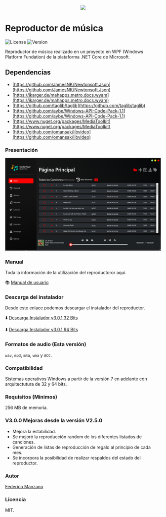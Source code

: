 <p align="center">
  <img src="https://github.com/FedericoManzano/media-player/blob/master/ReproductorMusicaTagEditables/Icono/nota-musical.ico" />
</p>

# Reproductor de música 

![License](https://img.shields.io/badge/LICENSE-%20MIT-green)
![Version](https://img.shields.io/badge/VERSIÓN-%203.0.0-purple)

Reproductor de música realizado en un proyecto en WPF (Windows Platform Fundation) de la plataforma .NET Core de Microsoft.

## Dependencias 

- [https://github.com/JamesNK/Newtonsoft.Json](https://github.com/JamesNK/Newtonsoft.Json)
- [https://jkarger.de/mahapps.metro.docs.wyam](https://jkarger.de/mahapps.metro.docs.wyam)
- [https://github.com/taglib/taglib](https://github.com/taglib/taglib)
- [https://github.com/aybe/Windows-API-Code-Pack-1.1](https://github.com/aybe/Windows-API-Code-Pack-1.1)
- [https://www.nuget.org/packages/MediaToolkit](https://www.nuget.org/packages/MediaToolkit)
- [https://github.com/omansak/libvideo](https://github.com/omansak/libvideo)

### Presentación 

<p align="center">
  <img src="https://github.com/FedeManzano/media-player/blob/master/ReproductorMusicaTagEditables/Manual/Imagenes/presentacionPrincipal.png?raw=true" />
</p>


### Manual

Toda la información de la utilización del reproductoror aquí.

:books: [Manual de usuario](https://github.com/FedeManzano/media-player/blob/master/ReproductorMusicaTagEditables/Manual/Manual.md)

### Descarga del instalador

Desde este enlace podemos descargar el instalador del reproductor.

:arrow_down: [Descarga Instalador v3.0.1 32 Bits](https://mega.nz/file/1JsExDoJ#MJj3dTxKAqVwwYr6gTTBbQ7B9Nnz4_BipPZOSu9ZhrI)

:arrow_down: [Descarga Instalador v3.0.1 64 Bits](https://mega.nz/file/VIFw3SZD#ZIjh4qUaLJLt4iiHWMpD9IOS8X7yoAV-qq614AiDzlc)

### Formatos de audio (Esta versión)

`wav`, `mp3`, `m4a`, `wma` y `ACC`.

### Compatibilidad

Sistemas operativos Windows a partir de la versión 7 en adelante con arquitectutura de 32 y 64 bits.

### Requisitos (Mínimos)

256 MB de memoría.


### V3.0.0 Mejoras desde la versión V2.5.0

* Mejora la estabilidad.
* Se mejoró la reproducción random de los diferentes listados de canciones.
* Generación de listas de reproducción de regalo al principio de cada mes.
* Se incorpora la posibilidad de realizar respaldos del estado del reproductor.


### Autor

[Federico Manzano](https://github.com/FedeManzano)

### Licencia

MIT.

